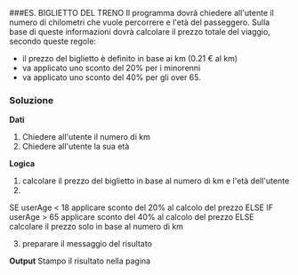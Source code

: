 ###ES. BIGLIETTO DEL TRENO
Il programma dovrà chiedere all'utente il numero di chilometri che vuole percorrere e l'età del passeggero.
Sulla base di queste informazioni dovrà calcolare il prezzo totale del viaggio, secondo queste regole:
* il prezzo del biglietto è definito in base ai km (0.21 € al km)
* va applicato uno sconto del 20% per i minorenni
* va applicato uno sconto del 40% per gli over 65.
### Soluzione
**Dati**
1. Chiedere all'utente il numero di km
2. Chiedere all'utente la sua età

**Logica**
1. calcolare il prezzo del biglietto in base al numero di km e l'età dell'utente
2. 
SE userAge < 18
    applicare sconto del 20% al calcolo del prezzo
ELSE IF userAge > 65
    applicare sconto del 40% al calcolo del prezzo
ELSE 
    calcolare il prezzo solo in base al numero di km

3. preparare il messaggio del risultato 

**Output**
Stampo il risultato nella pagina